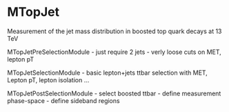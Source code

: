 # MTopJet
Measurement of the jet mass distribution in boosted top quark decays at 13 TeV


MTopJetPreSelectionModule
	- just require 2 jets
	- verly loose cuts on MET, lepton pT

MTopJetSelectionModule
	- basic lepton+jets ttbar selection with MET, Lepton pT, lepton isolation ...

MTopJetPostSelectionModule
	- select boosted ttbar
	- define measurement phase-space
	- define sideband regions
